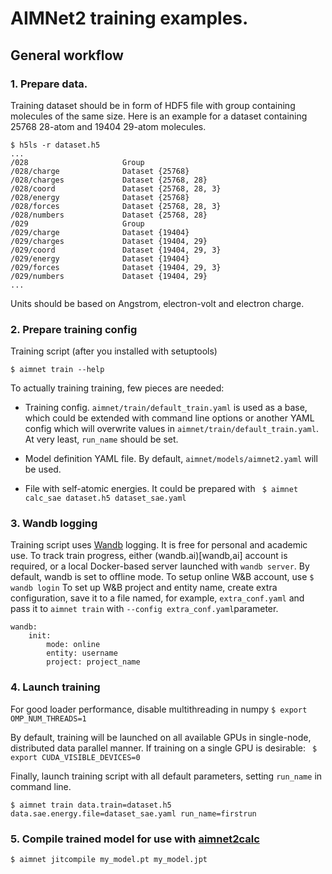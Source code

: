 # AIMNet2 training examples.

## General workflow

### 1. Prepare data.

Training dataset should be in form of HDF5 file with group containing molecules of the same size. Here is an example for a dataset containing 25768 28-atom and 19404 29-atom molecules.
```
$ h5ls -r dataset.h5
...
/028                     Group
/028/charge              Dataset {25768}
/028/charges             Dataset {25768, 28}
/028/coord               Dataset {25768, 28, 3}
/028/energy              Dataset {25768}
/028/forces              Dataset {25768, 28, 3}
/028/numbers             Dataset {25768, 28}
/029                     Group
/029/charge              Dataset {19404}
/029/charges             Dataset {19404, 29}
/029/coord               Dataset {19404, 29, 3}
/029/energy              Dataset {19404}
/029/forces              Dataset {19404, 29, 3}
/029/numbers             Dataset {19404, 29}
...
```
Units should be based on Angstrom, electron-volt and electron charge.

### 2. Prepare training config

Training script (after you installed with setuptools)
```
$ aimnet train --help
```
To actually training training, few pieces are needed:

- Training config. 
	`aimnet/train/default_train.yaml` is used as a base, which could be extended with command line options or another YAML config which will overwrite values in `aimnet/train/default_train.yaml`. At very least, `run_name` should be set.

- Model definition YAML file. By default, `aimnet/models/aimnet2.yaml` will be used.

- File with self-atomic energies. It could be prepared with
``` $ aimnet calc_sae dataset.h5 dataset_sae.yaml```

### 3. Wandb logging
Training script uses [Wandb](https://wandb.ai/) logging. It is free for personal and academic use. To track train progress, either (wandb.ai)[wandb,ai] account is required,  or  a local Docker-based server launched with `wandb server`. By default, wandb is set to offline mode.
To setup online W&B account, use
`$ wandb login`
To set up W&B project and entity name, create extra configuration, save it to a file named, for example, `extra_conf.yaml` and pass it to `aimnet train` with `--config extra_conf.yaml`parameter.
```
wandb:
	init:
		mode: online
		entity: username
		project: project_name
```
### 4. Launch training
For good loader performance, disable multithreading in numpy
`$ export OMP_NUM_THREADS=1`

By default, training will be launched on all available GPUs in single-node, distributed data parallel manner. If training on a single GPU is desirable:
` $ export CUDA_VISIBLE_DEVICES=0`

Finally, launch training script with all default parameters, setting `run_name` in command line. 
```
$ aimnet train data.train=dataset.h5 data.sae.energy.file=dataset_sae.yaml run_name=firstrun
```
### 5. Compile trained model for use with [aimnet2calc](https://github.com/isayevlab/AIMNet2)
`$ aimnet jitcompile my_model.pt my_model.jpt`